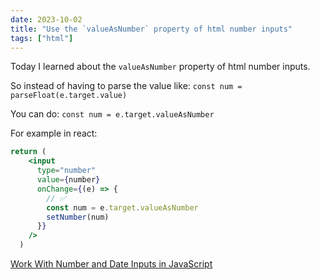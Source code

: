 ```yaml
---
date: 2023-10-02
title: "Use the `valueAsNumber` property of html number inputs"
tags: ["html"]
---
```



Today I learned about the `valueAsNumber` property of html number inputs.

So instead of having to parse the value like: `const num = parseFloat(e.target.value)`

You can do: `const num = e.target.valueAsNumber`

For example in react:

```jsx
return (
    <input
      type="number"
      value={number}
      onChange={(e) => {
        // ✅
        const num = e.target.valueAsNumber
        setNumber(num)
      }}
    />
  )
```

[Work With Number and Date Inputs in JavaScript](https://www.builder.io/blog/numbers-and-dates)